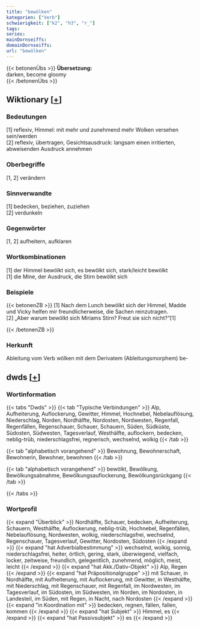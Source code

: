 ```yaml
---
title: "bewölken"
kategorien: ["Verb"]
schwierigkeit: ["k2", "h3", "r_"]
tags:
series:
mainDornseiffs:
domainDornseiffs:
url: "bewölken"
---
```


{{< betonenÜbs >}}
**Übersetzung:**  
darken, become gloomy  
{{< /betonenÜbs >}}

## Wiktionary [[+](https://de.wiktionary.org/wiki/bewölken)]

### Bedeutungen
[1] reflexiv, Himmel: mit mehr und zunehmend mehr Wolken versehen sein/werden  
[2] reflexiv, übertragen, Gesichtsausdruck: langsam einen irritierten, abweisenden Ausdruck annehmen  

### Oberbegriffe
[1, 2] verändern  

### Sinnverwandte
[1] bedecken, beziehen, zuziehen  
[2] verdunkeln  

### Gegenwörter
[1, 2] aufheitern, aufklaren  

### Wortkombinationen
[1] der Himmel bewölkt sich, es bewölkt sich, stark/leicht bewölkt  
[1] die Mine, der Ausdruck, die Stirn bewölkt sich  

### Beispiele
{{< betonenZB >}}
[1] Nach dem Lunch bewölkt sich der Himmel, Madde und Vicky helfen mir freundlicherweise, die Sachen reinzutragen.  
[2] „Aber warum bewölkt sich Miriams Stirn? Freut sie sich nicht?“[1]  

{{< /betonenZB >}}
### Herkunft
Ableitung vom Verb wölken mit dem Derivatem (Ableitungsmorphem) be-  



## dwds [[+](https://www.dwds.de/wb/bewölken)]

### Wortinformation
{{< tabs "Dwds" >}}
{{< tab "Typische Verbindungen" >}}
Alp, Aufheiterung, Auflockerung, Gewitter, Himmel, Hochnebel, Nebelauflösung, Niederschlag, Norden, Nordhälfte, Nordosten, Nordwesten, Regenfall, Regenfällen, Regenschauer, Schauer, Schauern, Süden, Südküste, Südosten, Südwesten, Tagesverlauf, Westhälfte, auflockern, bedecken, neblig-trüb, niederschlagsfrei, regnerisch, wechselnd, wolkig
{{< /tab >}}

{{< tab "alphabetisch vorangehend" >}}
Bewohnung, Bewohnerschaft, Bewohnerin, Bewohner, bewohnen
{{< /tab >}}

{{< tab "alphabetisch vorangehend" >}}
bewölkt, Bewölkung, Bewölkungsabnahme, Bewölkungsauflockerung, Bewölkungsrückgang
{{< /tab >}}

{{< /tabs >}}

### Wortprofil
{{< expand "Überblick" >}} Nordhälfte, Schauer, bedecken, Aufheiterung, Schauern, Westhälfte, Auflockerung, neblig-trüb, Hochnebel, Regenfällen, Nebelauflösung, Nordwesten, wolkig, niederschlagsfrei, wechselnd, Regenschauer, Tagesverlauf, Gewitter, Nordosten, Südosten {{< /expand >}}
{{< expand "hat Adverbialbestimmung" >}} wechselnd, wolkig, sonnig, niederschlagsfrei, heiter, örtlich, gering, stark, überwiegend, vielfach, locker, zeitweise, freundlich, gelegentlich, zunehmend, möglich, meist, leicht {{< /expand >}}
{{< expand "hat Akk./Dativ-Objekt" >}} Alp, Regen {{< /expand >}}
{{< expand "hat Präpositionalgruppe" >}} mit Schauer, in Nordhälfte, mit Aufheiterung, mit Auflockerung, mit Gewitter, in Westhälfte, mit Niederschlag, mit Regenschauer, mit Regenfall, im Nordwesten, im Tagesverlauf, im Südosten, im Südwesten, im Norden, im Nordosten, in Landesteil, im Süden, mit Regen, in Nacht, nach Nordosten {{< /expand >}}
{{< expand "in Koordination mit" >}} bedecken, regnen, fällen, fallen, kommen {{< /expand >}}
{{< expand "hat Subjekt" >}} Himmel, es {{< /expand >}}
{{< expand "hat Passivsubjekt" >}} es {{< /expand >}}

